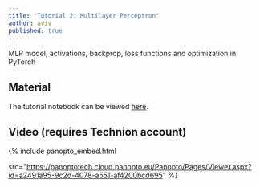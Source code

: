 ```yaml
---
title: "Tutorial 2: Multilayer Perceptron"
author: aviv
published: true
---
```


MLP model, activations, backprop, loss functions and optimization in PyTorch

## Material

The tutorial notebook can be viewed [here](https://nbviewer.jupyter.org/github/vistalab-technion/cs236781-tutorials/blob/master/t03/tutorial3-MLP.ipynb?flush_cache=true).

## Video (requires Technion account)

{% include panopto_embed.html

src="https://panoptotech.cloud.panopto.eu/Panopto/Pages/Viewer.aspx?id=a2491a95-9c2d-4078-a551-af4200bcd695" %}

